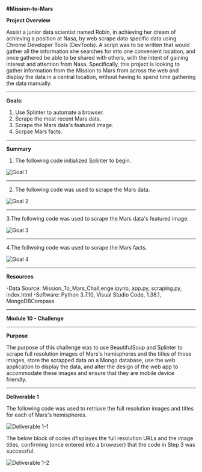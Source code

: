 **#Mission-to-Mars**

**Project Overview**

Assist a junior data scientist named Robin, in achieving her dream of achieving a position at Nasa, by web scrape data specific data using Chrome Developer Tools (DevTools). A script was to be written that would gather all the information she searches for into one convenient location, and once gathered be able to be shared with others, with the intent of gaining interest and attention from Nasa. Specifically, this project is looking to gather information from the Mission to Mars from across the web and display the data in a central location, without having to spend time gathering the data manually.

---------------------------------------------------------------------------------------------------------------------------------------------------------------------------------

**Goals:**

1. Use Splinter to automate a browser.
2. Scrape the most recent Mars data.
3. Scrape the Mars data's featured image.
4. Scrpae Mars facts.

---------------------------------------------------------------------------------------------------------------------------------------------------------------------------------

**Summary**

1. The following code initialized Splinter to begin.

![Goal 1](https://user-images.githubusercontent.com/92111396/148693636-219403cf-6daa-421a-9ad1-1f716ab55005.PNG)



---------------------------------------------------------------------------------------------------------------------------------------------------------------------------------

2. The following code was used to scrape the Mars data.

![Goal 2](https://user-images.githubusercontent.com/92111396/148693668-d5fdc969-568e-45b7-9d6b-eb3abf131148.PNG)



---------------------------------------------------------------------------------------------------------------------------------------------------------------------------------

3.The following code was used to scrape the Mars data's featured image.

![Goal 3](https://user-images.githubusercontent.com/92111396/148693726-b899ab60-86ff-4ea0-a8d5-e311ff104864.PNG)



---------------------------------------------------------------------------------------------------------------------------------------------------------------------------------

4.The follwoing code was used to scrape the Mars facts.

![Goal 4](https://user-images.githubusercontent.com/92111396/148693763-c58eb336-c317-4f4a-b758-0da0abbcc7d4.PNG)



---------------------------------------------------------------------------------------------------------------------------------------------------------------------------------

**Resources**

-Data Source: Mission_To_Mars_Chall;enge.ipynb, app.py, scraping.py, index.html 
-Software: Python 3.7.10, Visual Studio Code, 1.38.1, MongoDBCompass

---------------------------------------------------------------------------------------------------------------------------------------------------------------------------------

**Module 10 - Challenge** 

---------------------------------------------------------------------------------------------------------------------------------------------------------------------------------

**Purpose**

The purpose of this challenge was to use BeautifulSoup and Splinter to scrape full resolution images of Mars's hemispheres and the titles of those images, store the scrapped data on a Mongo database, use the web application to display the data, and alter the design of the web app to accommodate these images and ensure that they are mobile device friendly. 

---------------------------------------------------------------------------------------------------------------------------------------------------------------------------------

**Deliverable 1**

The following code was used to retriuve the full resolution images and titles for each of Mars's hemispheres.

![Deliverable 1-1](https://user-images.githubusercontent.com/92111396/148694118-60cb1cb1-fa9c-4832-a128-506060e52987.PNG)


The below block of codes dfisplayes the full resolution URLs and the image titles, confirming (once entered into a broweser) that the code in Step 3 was successful.

![Deliverable 1-2](https://user-images.githubusercontent.com/92111396/148694158-131c0925-ef38-483a-bf27-2f5bcef09ef4.PNG)

